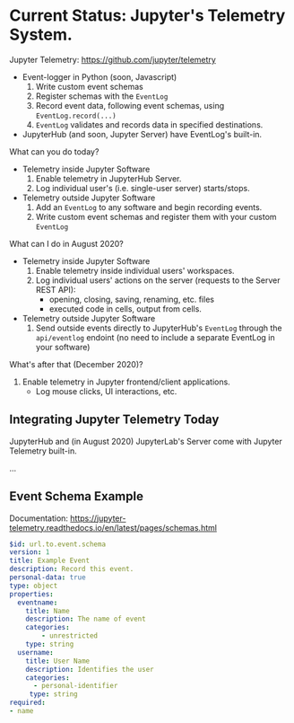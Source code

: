 # Current Status: Jupyter's Telemetry System.

Jupyter Telemetry: https://github.com/jupyter/telemetry
- Event-logger in Python (soon, Javascript)
    1) Write custom event schemas
    2) Register schemas with the `EventLog`
    3) Record event data, following event schemas, using `EventLog.record(...)`
    4) `EventLog` validates and records data in specified destinations.
- JupyterHub (and soon, Jupyter Server) have EventLog's built-in.


What can you do today?

* Telemetry inside Jupyter Software
    1. Enable telemetry in JupyterHub Server.
    2. Log individual user's (i.e. single-user server) starts/stops.
* Telemetry outside Jupyter Software
    1. Add an `EventLog` to any software and begin recording events.
    2. Write custom event schemas and register them with your custom `EventLog`


What can I do in August 2020?

* Telemetry inside Jupyter Software
    1. Enable telemetry inside individual users' workspaces.
    2. Log individual users' actions on the server (requests to the Server REST API):
        * opening, closing, saving, renaming, etc. files
        * executed code in cells, output from cells.
* Telemetry outside Jupyter Software
    1. Send outside events directly to JupyterHub's `EventLog` through the `api/eventlog` endoint (no need to include a separate EventLog in your software)


What's after that (December 2020)?

1. Enable telemetry in Jupyter frontend/client applications.
    * Log mouse clicks, UI interactions, etc.


## Integrating Jupyter Telemetry Today

JupyterHub and (in August 2020) JupyterLab's Server come with Jupyter Telemetry built-in.

...


## Event Schema Example

Documentation: https://jupyter-telemetry.readthedocs.io/en/latest/pages/schemas.html

```yaml
$id: url.to.event.schema
version: 1
title: Example Event
description: Record this event.
personal-data: true
type: object
properties:
  eventname:
    title: Name
    description: The name of event
    categories:
        - unrestricted
    type: string
  username:
    title: User Name
    description: Identifies the user
    categories:
      - personal-identifier
     type: string
required:
- name
```
